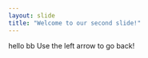 ```yaml
---  
layout: slide
title: "Welcome to our second slide!"
---
```

hello bb
Use the left arrow to go back!
